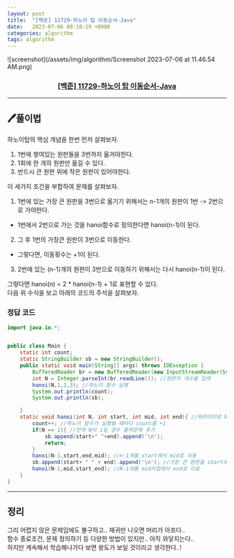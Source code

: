 ```yaml
---
layout: post
title:  "[백준] 11729-하노이 탑 이동순서-Java"
date:   2023-07-06 00:10:19 +0900
categories: algorithm
tags: algorithm
---
```


![screenshot](/assets/img/algorithm/Screenshot 2023-07-06 at 11.46.54 AM.png)
### <center><a href="https://www.acmicpc.net/problem/11729">[백준] 11729-하노이 탑 이동순서-Java</a></center>
---

## 🖊️풀이법

하노이탑의 핵심 개념을 한번 먼저 살펴보자.<br>
1. 1번에 쌓여있는 원판들을 3번까지 옮겨야한다.
2. 1회에 한 개의 원판만 옮길 수 있다.
3. 반드시 큰 원판 위에 작은 원판이 있어야한다.

이 세가지 조건을 부합하여 문제를 살펴보자.

1. 1번에 있는 가장 큰 원판을 3번으로 옮기기 위해서는 n-1개의 원판이 1번 -> 2번으로 가야한다.
  * 1번에서 2번으로 가는 것을 hanoi함수로 정의한다면 hanoi(n-1)이 된다.
2. 그 후 1번의 가장큰 원판이 3번으로 이동한다.
  * 그렇다면, 이동횟수는 +1이 된다.
3. 2번에 있는 (n-1)개의 원판이 3번으로 이동하기 위해서는 다시 hanoi(n-1)이 된다.

그렇다면 hanoi(n) = 2 * hanoi(n-1) + 1로 표현할 수 있다.
<br>
다음 위 수식을 보고 아래의 코드의 주석을 살펴보자.


### 정답 코드


```java
import java.io.*;


public class Main {
    static int count;
    static StringBuilder sb = new StringBuilder();
    public static void main(String[] args) throws IOException {
        BufferedReader br = new BufferedReader(new InputStreamReader(System.in));
        int N = Integer.parseInt(br.readLine()); //원판의 개수를 입력
        hanoi(N,1,2,3); //하노이 함수 실행
        System.out.println(count);
        System.out.println(sb);

    }
    static void hanoi(int N, int start, int mid, int end){ //파라미터로 N,시작,중간,끝을 입력받는다.
        count++; //하노이 함수가 실행될 때마다 count를 +1
        if(N == 1){ //만약 N이 1일 경우 출력문에 추가
            sb.append(start+" "+end).append('\n');
            return;
        }
        hanoi(N-1,start,end,mid); //n-1개를 start에서 mid로 이동
        sb.append(start+ " " + end).append('\n'); //가장 큰 원판을 start에서 end로 이동
        hanoi(N-1,mid,start,end); //N-1개를 mid지점에서 end로 이동
    }
}

```

---


## 정리

그리 어렵지 않은 문제임에도 불구하고.. 재귀만 나오면 머리가 아프다..<br>
함수 종료조건, 문제 정의하기 등 다양한 방법이 있지만.. 아직 와닿지는다.. <br>
하지만 계속해서 학습해나가다 보면 왕도가 보일 것이라고 생각한다..!

















